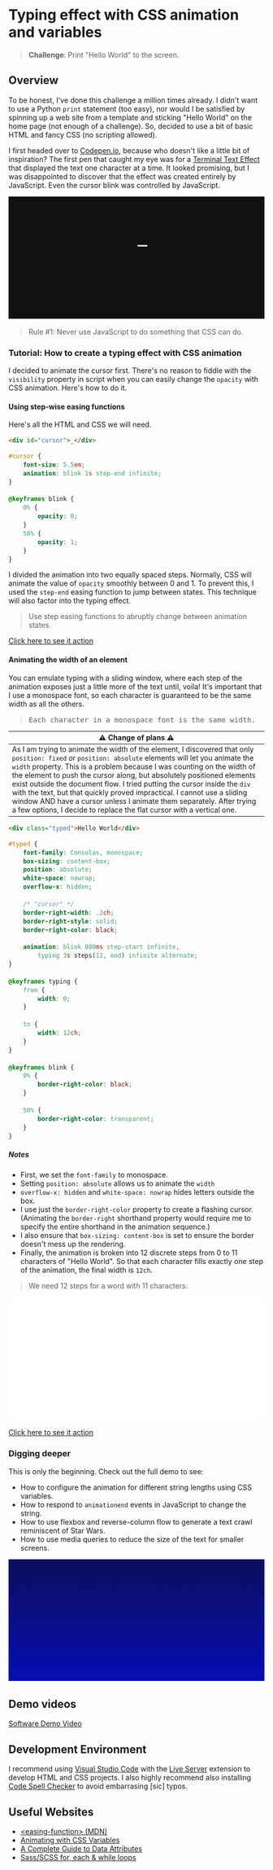 # Typing effect with CSS animation and variables

> **Challenge**: Print "Hello World" to the screen.

## Overview

To be honest, I've done this challenge a million times already. I didn't want to use a Python `print` statement (too easy), nor would I be satisfied by spinning up a web site from a template and sticking "Hello World" on the home page (not enough of a challenge). So, decided to use a bit of basic HTML and fancy CSS (no scripting allowed).

I first headed over to [Codepen.io](https://codepen.io), because who doesn't like a little bit of inspiration? The first pen that caught my eye was for a [Terminal Text Effect](https://codepen.io/Tbgse/pen/dYaJyJ) that displayed the text one character at a time. It looked promising, but I was disappointed to discover that the effect was created entirely by JavaScript. Even the cursor blink was controlled by JavaScript.

![screen capture](media/console-text-js.gif)

> Rule #1: Never use JavaScript to do something that CSS can do.

### Tutorial: How to create a typing effect with CSS animation

I decided to animate the cursor first. There's no reason to fiddle with the `visibility` property in script when you can easily change the `opacity` with CSS animation. Here's how to do it.

#### Using step-wise easing functions

Here's all the HTML and CSS we will need.

```html
<div id="cursor">_</div>
```

```css
#cursor {
    font-size: 5.5em;
    animation: blink 1s step-end infinite;
}

@keyframes blink {
    0% {
        opacity: 0;
    }
    50% {
        opacity: 1;
    }
}
```

I divided the animation into two equally spaced steps. Normally, CSS will animate the value of `opacity` smoothly between 0 and 1. To prevent this, I used the `step-end` easing function to jump between states. This technique will also factor into the typing effect.

> Use step easing functions to abruptly change between animation states.

[Click here to see it action](flashing.html)

#### Animating the width of an element

You can emulate typing with a sliding window, where each step of the animation exposes just a little more of the text until, voila! It's important that I use a monospace font, so each character is guaranteed to be the same width as all the others.

> <span style="font-family: monospace">Each character in a monospace font is the same width.</span>

| :warning: Change of plans :warning: |
| --- |
| As I am trying to animate the width of the element, I discovered that only `position: fixed` or `position: absolute` elements will let you animate the `width` property. This is a problem because I was counting on the width of the element to push the cursor along, but absolutely positioned elements exist outside the document flow. I tried putting the cursor inside the `div` with the text, but that quickly proved impractical. I cannot use a sliding window AND have a cursor unless I animate them separately. After trying a few options, I decide to replace the flat cursor with a vertical one. |

```html
<div class="typed">Hello World</div>
```

```css
#typed {
    font-family: Consolas, monospace;
    box-sizing: content-box;
    position: absolute;
    white-space: nowrap;
    overflow-x: hidden;

    /* "cursor" */
    border-right-width: .2ch;
    border-right-style: solid;
    border-right-color: black;

    animation: blink 800ms step-start infinite,
        typing 3s steps(12, end) infinite alternate;
}

@keyframes typing {
    from {
        width: 0;
    }

    to {
        width: 12ch;
    }
}

@keyframes blink {
    0% {
        border-right-color: black;
    }

    50% {
        border-right-color: transparent;
    }
}
```

##### Notes

* First, we set the `font-family` to monospace.
* Setting `position: absolute` allows us to animate the `width`
* `overflow-x: hidden` and `white-space: nowrap` hides letters outside the box.
* I use just the `border-right-color` property to create a flashing cursor. (Animating the `border-right` shorthand property would require me to specify the entire shorthand in the animation sequence.)
* I also ensure that `box-sizing: content-box` is set to ensure the border doesn't mess up the rendering.
* Finally, the animation is broken into 12 discrete steps from 0 to 11 characters of "Hello World". So that each character fills exactly one step of the animation, the final width is `12ch`.

> We need 12 steps for a word with 11 characters.

![screen capture](media/console-text-css.gif)

[Click here to see it action](flashing.html)

### Digging deeper

This is only the beginning. Check out the full demo to see:

* How to configure the animation for different string lengths using CSS variables.
* How to respond to `animationend` events in JavaScript to change the string.
* How to use flexbox and reverse-column flow to generate a text crawl reminiscent of Star Wars.
* How to use media queries to reduce the size of the text for smaller screens.

![screen capture](media/console-text-final.gif)

## Demo videos

[Software Demo Video](https://youtu.be/8NTZNljfAKM)

## Development Environment

I recommend using [Visual Studio Code](https://code.visualstudio.com/) with the [Live Server](https://marketplace.visualstudio.com/items?itemName=ritwickdey.LiveServer) extension to develop HTML and CSS projects. I also highly recommend also installing [Code Spell Checker](https://marketplace.visualstudio.com/items?itemName=streetsidesoftware.code-spell-checker) to avoid embarrasing [sic] typos.

## Useful Websites

* [&lt;easing-function&gt; (MDN)](https://developer.mozilla.org/en-US/docs/Web/CSS/easing-function)
* [Animating with CSS Variables](https://valhead.com/2017/07/21/animating-with-css-variables)
* [A Complete Guide to Data Attributes](https://css-tricks.com/a-complete-guide-to-data-attributes/)
* [Sass/SCSS for, each & while loops](https://www.koderhq.com/tutorial/sass/iteration-control/)
